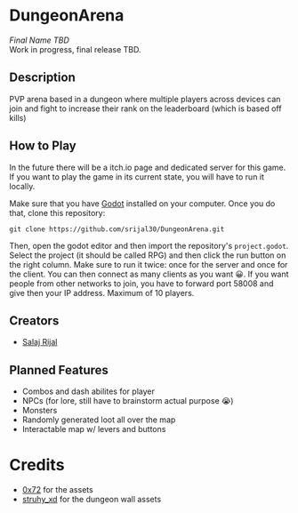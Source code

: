 # DungeonArena 
*Final Name TBD* <br>
Work in progress, final release TBD.

## Description
PVP arena based in a dungeon where multiple players across devices can join and fight to increase their rank on the leaderboard (which is based off kills)

## How to Play
In the future there will be a itch.io page and dedicated server for this game. If you want to play the game in its current state, you will have to run it locally.

Make sure that you have [Godot](https://godotengine.org/) installed on your computer. Once you do that, clone this repository:
```
git clone https://github.com/srijal30/DungeonArena.git
```

Then, open the godot editor and then import the repository's `project.godot`. Select the project (it should be called RPG) and then click the run button on the right column. Make sure to run it twice: once for the server and once for the client. You can then connect as many clients as you want 😀. If you want people from other networks to join, you have to forward port 58008 and give then your IP address. Maximum of 10 players.

## Creators
* [Salaj Rijal](https://github.com/srijal30)

## Planned Features
* Combos and dash abilites for player
* NPCs (for lore, still have to brainstorm actual purpose 😭)
* Monsters
* Randomly generated loot all over the map
* Interactable map w/ levers and buttons

# Credits
* [0x72](https://0x72.itch.io/) for the assets
* [struhy_xd](https://itch.io/profile/struhy-xd) for the dungeon wall assets
